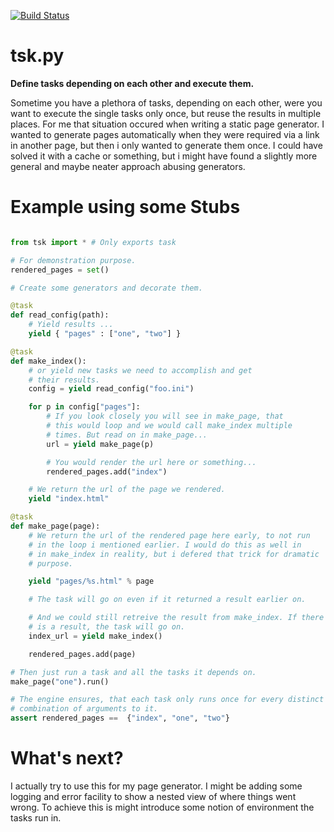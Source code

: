 [![Build Status](https://travis-ci.org/lechimp-p/tsk.py.svg?branch=master)](https://travis-ci.org/lechimp-p/tsk.py)

# tsk.py

**Define tasks depending on each other and execute them.**

Sometime you have a plethora of tasks, depending on each other, were you want
to execute the single tasks only once, but reuse the results in multiple places.
For me that situation occured when writing a static page generator. I wanted to
generate pages automatically when they were required via a link in another page,
but then i only wanted to generate them once. I could have solved it with a
cache or something, but i might have found a slightly more general and maybe
neater approach abusing generators.

# Example using some Stubs

```py

from tsk import * # Only exports task

# For demonstration purpose.
rendered_pages = set()

# Create some generators and decorate them.

@task
def read_config(path):
    # Yield results ...
    yield { "pages" : ["one", "two"] }

@task
def make_index():
    # or yield new tasks we need to accomplish and get
    # their results.
    config = yield read_config("foo.ini")

    for p in config["pages"]:
        # If you look closely you will see in make_page, that
        # this would loop and we would call make_index multiple
        # times. But read on in make_page...
        url = yield make_page(p)

        # You would render the url here or something...
        rendered_pages.add("index")

    # We return the url of the page we rendered.
    yield "index.html"

@task
def make_page(page):
    # We return the url of the rendered page here early, to not run
    # in the loop i mentioned earlier. I would do this as well in
    # in make_index in reality, but i defered that trick for dramatic
    # purpose.

    yield "pages/%s.html" % page

    # The task will go on even if it returned a result earlier on.

    # And we could still retreive the result from make_index. If there
    # is a result, the task will go on.
    index_url = yield make_index()

    rendered_pages.add(page)

# Then just run a task and all the tasks it depends on.
make_page("one").run()

# The engine ensures, that each task only runs once for every distinct
# combination of arguments to it.
assert rendered_pages ==  {"index", "one", "two"}

```

# What's next?

I actually try to use this for my page generator. I might be adding some logging
and error facility to show a nested view of where things went wrong. To achieve
this is might introduce some notion of environment the tasks run in.
